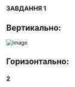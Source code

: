 ### ЗАВДАННЯ 1
## Вертикально:
![image](https://github.com/user-attachments/assets/c44b73b9-2ff2-4a81-b7b2-32c795a2e682)

## Горизонтально:

### 2 
